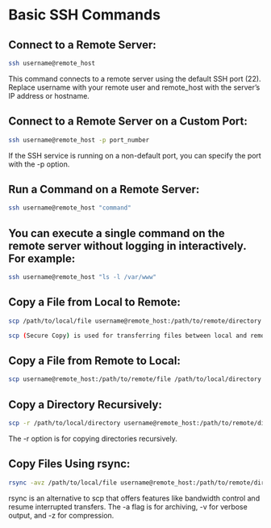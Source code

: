 # Basic SSH Commands

## Connect to a Remote Server:
```sh
ssh username@remote_host
```
This command connects to a remote server using the default SSH port (22). Replace username with your remote user and remote_host with the server’s IP address or hostname.

## Connect to a Remote Server on a Custom Port:
```sh
ssh username@remote_host -p port_number
```
If the SSH service is running on a non-default port, you can specify the port with the -p option.

## Run a Command on a Remote Server:
```sh
ssh username@remote_host "command"
```
## You can execute a single command on the remote server without logging in interactively. For example:
```sh
ssh username@remote_host "ls -l /var/www"
```
## Copy a File from Local to Remote:
```sh
scp /path/to/local/file username@remote_host:/path/to/remote/directory
```
```sh
scp (Secure Copy) is used for transferring files between local and remote systems over SSH.
```

## Copy a File from Remote to Local:
```sh
scp username@remote_host:/path/to/remote/file /path/to/local/directory
```
## Copy a Directory Recursively:
```sh
scp -r /path/to/local/directory username@remote_host:/path/to/remote/directory
```
The -r option is for copying directories recursively.

## Copy Files Using rsync:
```sh
rsync -avz /path/to/local/file username@remote_host:/path/to/remote/directory
```
rsync is an alternative to scp that offers features like bandwidth control and resume interrupted transfers. The -a flag is for archiving, -v for verbose output, and -z for compression.